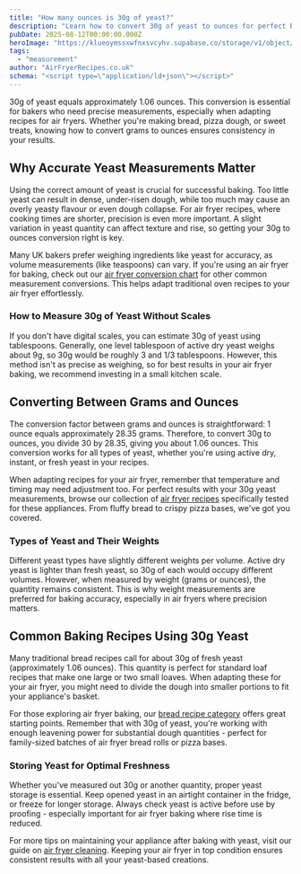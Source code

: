 ```yaml
---
title: "How many ounces is 30g of yeast?"
description: "Learn how to convert 30g of yeast to ounces for perfect baking every time. Get accurate measurements and handy tips for air fryer recipes."
pubDate: 2025-08-12T00:00:00.000Z
heroImage: "https://klueoymssxwfnxsvcyhv.supabase.co/storage/v1/object/public/md/how-many-ounces-is-30g-of-yeast-9fddc07e.webp"
tags:
  - "measurement"
author: "AirFryerRecipes.co.uk"
schema: "<script type=\"application/ld+json\"></script>"
---
```


<p>30g of yeast equals approximately 1.06 ounces. This conversion is essential for bakers who need precise measurements, especially when adapting recipes for air fryers. Whether you're making bread, pizza dough, or sweet treats, knowing how to convert grams to ounces ensures consistency in your results.</p>  

<h2>Why Accurate Yeast Measurements Matter</h2>  
<p>Using the correct amount of yeast is crucial for successful baking. Too little yeast can result in dense, under-risen dough, while too much may cause an overly yeasty flavour or even dough collapse. For air fryer recipes, where cooking times are shorter, precision is even more important. A slight variation in yeast quantity can affect texture and rise, so getting your 30g to ounces conversion right is key.</p>  

<p>Many UK bakers prefer weighing ingredients like yeast for accuracy, as volume measurements (like teaspoons) can vary. If you're using an air fryer for baking, check out our <a href=https://www.airfryerrecipe.co.uk/air-fryer-conversion-chart>air fryer conversion chart</a> for other common measurement conversions. This helps adapt traditional oven recipes to your air fryer effortlessly.</p>  

<h3>How to Measure 30g of Yeast Without Scales</h3>  
<p>If you don't have digital scales, you can estimate 30g of yeast using tablespoons. Generally, one level tablespoon of active dry yeast weighs about 9g, so 30g would be roughly 3 and 1/3 tablespoons. However, this method isn't as precise as weighing, so for best results in your air fryer baking, we recommend investing in a small kitchen scale.</p>  

<h2>Converting Between Grams and Ounces</h2>  
<p>The conversion factor between grams and ounces is straightforward: 1 ounce equals approximately 28.35 grams. Therefore, to convert 30g to ounces, you divide 30 by 28.35, giving you about 1.06 ounces. This conversion works for all types of yeast, whether you're using active dry, instant, or fresh yeast in your recipes.</p>  

<p>When adapting recipes for your air fryer, remember that temperature and timing may need adjustment too. For perfect results with your 30g yeast measurements, browse our collection of <a href=https://www.airfryerrecipe.co.uk/recipes>air fryer recipes</a> specifically tested for these appliances. From fluffy bread to crispy pizza bases, we've got you covered.</p>  

<h3>Types of Yeast and Their Weights</h3>  
<p>Different yeast types have slightly different weights per volume. Active dry yeast is lighter than fresh yeast, so 30g of each would occupy different volumes. However, when measured by weight (grams or ounces), the quantity remains consistent. This is why weight measurements are preferred for baking accuracy, especially in air fryers where precision matters.</p>  

<h2>Common Baking Recipes Using 30g Yeast</h2>  
<p>Many traditional bread recipes call for about 30g of fresh yeast (approximately 1.06 ounces). This quantity is perfect for standard loaf recipes that make one large or two small loaves. When adapting these for your air fryer, you might need to divide the dough into smaller portions to fit your appliance's basket.</p>  

<p>For those exploring air fryer baking, our <a href=https://www.airfryerrecipe.co.uk/recipe-category/bread>bread recipe category</a> offers great starting points. Remember that with 30g of yeast, you're working with enough leavening power for substantial dough quantities - perfect for family-sized batches of air fryer bread rolls or pizza bases.</p>  

<h3>Storing Yeast for Optimal Freshness</h3>  
<p>Whether you've measured out 30g or another quantity, proper yeast storage is essential. Keep opened yeast in an airtight container in the fridge, or freeze for longer storage. Always check yeast is active before use by proofing - especially important for air fryer baking where rise time is reduced.</p>  

<p>For more tips on maintaining your appliance after baking with yeast, visit our guide on <a href=https://www.airfryerrecipe.co.uk/air-fryer-cleaner>air fryer cleaning</a>. Keeping your air fryer in top condition ensures consistent results with all your yeast-based creations.</p>